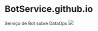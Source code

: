# BotService.github.io
Serviço de Bot sobre DataOps
<img src = "https://cdn.pixabay.com/photo/2019/03/21/15/51/chatbot-4071274_1280.jpg" />
